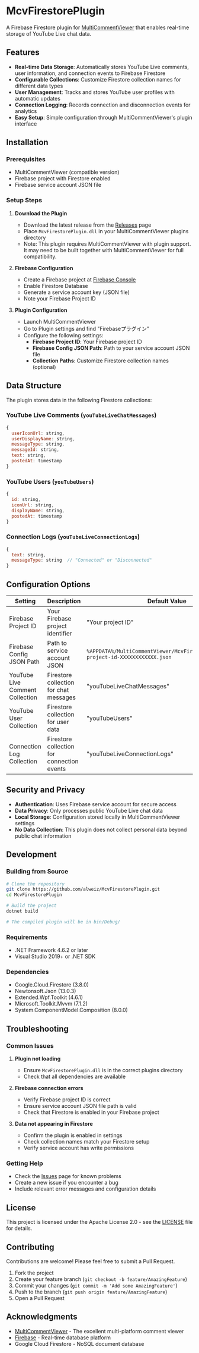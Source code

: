 # McvFirestorePlugin

A Firebase Firestore plugin for [MultiCommentViewer](https://github.com/ryu-s/MultiCommentViewer) that enables real-time storage of YouTube Live chat data.

## Features

- **Real-time Data Storage**: Automatically stores YouTube Live comments, user information, and connection events to Firebase Firestore
- **Configurable Collections**: Customize Firestore collection names for different data types
- **User Management**: Tracks and stores YouTube user profiles with automatic updates
- **Connection Logging**: Records connection and disconnection events for analytics
- **Easy Setup**: Simple configuration through MultiCommentViewer's plugin interface

## Installation

### Prerequisites

- MultiCommentViewer (compatible version)
- Firebase project with Firestore enabled
- Firebase service account JSON file

### Setup Steps

1. **Download the Plugin**
   - Download the latest release from the [Releases](../../releases) page
   - Place `McvFirestorePlugin.dll` in your MultiCommentViewer plugins directory
   - Note: This plugin requires MultiCommentViewer with plugin support. It may need to be built together with MultiCommentViewer for full compatibility.

2. **Firebase Configuration**
   - Create a Firebase project at [Firebase Console](https://console.firebase.google.com/)
   - Enable Firestore Database
   - Generate a service account key (JSON file)
   - Note your Firebase Project ID

3. **Plugin Configuration**
   - Launch MultiCommentViewer
   - Go to Plugin settings and find "Firebaseプラグイン"
   - Configure the following settings:
     - **Firebase Project ID**: Your Firebase project ID
     - **Firebase Config JSON Path**: Path to your service account JSON file
     - **Collection Paths**: Customize Firestore collection names (optional)

## Data Structure

The plugin stores data in the following Firestore collections:

### YouTube Live Comments (`youTubeLiveChatMessages`)
```javascript
{
  userIconUrl: string,
  userDisplayName: string,
  messageType: string,
  messageId: string,
  text: string,
  postedAt: timestamp
}
```

### YouTube Users (`youTubeUsers`)
```javascript
{
  id: string,
  iconUrl: string,
  displayName: string,
  postedAt: timestamp
}
```

### Connection Logs (`youTubeLiveConnectionLogs`)
```javascript
{
  text: string,
  messageType: string  // "Connected" or "Disconnected"
}
```

## Configuration Options

| Setting | Description | Default Value |
|---------|-------------|---------------|
| Firebase Project ID | Your Firebase project identifier | "Your project ID" |
| Firebase Config JSON Path | Path to service account JSON | `%APPDATA%/MultiCommentViewer/McvFirestorePlugin/your-project-id-XXXXXXXXXXXX.json` |
| YouTube Live Comment Collection | Firestore collection for chat messages | "youTubeLiveChatMessages" |
| YouTube User Collection | Firestore collection for user data | "youTubeUsers" |
| Connection Log Collection | Firestore collection for connection events | "youTubeLiveConnectionLogs" |

## Security and Privacy

- **Authentication**: Uses Firebase service account for secure access
- **Data Privacy**: Only processes public YouTube Live chat data
- **Local Storage**: Configuration stored locally in MultiCommentViewer settings
- **No Data Collection**: This plugin does not collect personal data beyond public chat information

## Development

### Building from Source

```bash
# Clone the repository
git clone https://github.com/alweiz/McvFirestorePlugin.git
cd McvFirestorePlugin

# Build the project
dotnet build

# The compiled plugin will be in bin/Debug/
```

### Requirements

- .NET Framework 4.6.2 or later
- Visual Studio 2019+ or .NET SDK

### Dependencies

- Google.Cloud.Firestore (3.8.0)
- Newtonsoft.Json (13.0.3)
- Extended.Wpf.Toolkit (4.6.1)
- Microsoft.Toolkit.Mvvm (7.1.2)
- System.ComponentModel.Composition (8.0.0)

## Troubleshooting

### Common Issues

1. **Plugin not loading**
   - Ensure `McvFirestorePlugin.dll` is in the correct plugins directory
   - Check that all dependencies are available

2. **Firebase connection errors**
   - Verify Firebase project ID is correct
   - Ensure service account JSON file path is valid
   - Check that Firestore is enabled in your Firebase project

3. **Data not appearing in Firestore**
   - Confirm the plugin is enabled in settings
   - Check collection names match your Firestore setup
   - Verify service account has write permissions

### Getting Help

- Check the [Issues](../../issues) page for known problems
- Create a new issue if you encounter a bug
- Include relevant error messages and configuration details

## License

This project is licensed under the Apache License 2.0 - see the [LICENSE](LICENSE) file for details.

## Contributing

Contributions are welcome! Please feel free to submit a Pull Request.

1. Fork the project
2. Create your feature branch (`git checkout -b feature/AmazingFeature`)
3. Commit your changes (`git commit -m 'Add some AmazingFeature'`)
4. Push to the branch (`git push origin feature/AmazingFeature`)
5. Open a Pull Request

## Acknowledgments

- [MultiCommentViewer](https://github.com/ryu-s/MultiCommentViewer) - The excellent multi-platform comment viewer
- [Firebase](https://firebase.google.com/) - Real-time database platform
- Google Cloud Firestore - NoSQL document database